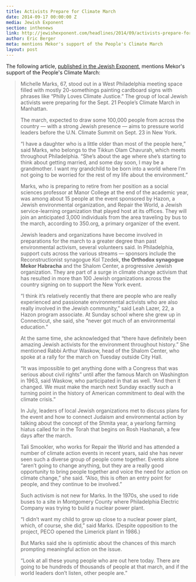 ```yaml
---
title: Activists Prepare for Climate March
date: 2014-09-17 00:00:00 Z
media: Jewish Exponent
section: inthenews
link: http://jewishexponent.com/headlines/2014/09/activists-prepare-for-climate-march
author: Eric Berger
meta: mentions Mekor's support of the People's Climate March
layout: post
---
```


The following article, [published in the Jewish Exponent](http://jewishexponent.com/headlines/2014/09/activists-prepare-for-climate-march), mentions Mekor's support of the People's Climate March:

>Michelle Marks, 67, stood out in a West Philadelphia meeting space filled with mostly 20-somethings painting cardboard signs with phrases like “Philly Loves Climate Justice.” The group of local Jewish activists were preparing for the Sept. 21 People’s Climate March in Manhattan.
>
>The march, expected to draw some 100,000 people from across the country — with a strong Jewish presence — aims to pressure world leaders before the U.N. Climate Summit on Sept. 23 in New York.
>
>“I have a daughter who is a little older than most of the people here,” said Marks, who belongs to the Tikkun Olam Chavurah, which meets throughout Phila­delphia. “She’s about the age where she’s starting to think about getting married, and some day soon, I may be a grandmother. I want my grandchild to be born into a world where I’m not going to be worried for the rest of my life about the environment.”
>
>Marks, who is preparing to retire from her position as a social sciences professor at Manor College at the end of the academic year, was among about 15 people at the event sponsored by Hazon, a Jewish environmental organization, and Repair the World, a Jewish service-learning organization that played host at its offices. They will join an anticipated 3,000 individuals from the area traveling by bus to the march, according to 350.org, a primary organizer of the event.
>
>Jewish leaders and organizations have become involved in  preparations for the march to a greater degree than past environmental activism, several volunteers said. In Philadelphia, support cuts across the various streams — sponsors include the Reconstructionist synagogue Kol Tzedek, **the Orthodox synagogue Mekor Habracha** and the Sha­lom Center, a progressive Jewish organization. They are part of a surge in climate change activism that has resulted in more than 100 Jewish organizations across the country signing on to support the New York event.
>
>“I think it’s relatively recently that there are people who are really experienced and passionate environmental activists who are also really involved in the Jewish community,” said Leah Lazer, 22, a Hazon program associate. At Sunday school where she grew up in Connecticut, she said, she “never got much of an environmental education.”
>
>At the same time, she acknowledged that “there have definitely been amazing Jewish activists for the environment throughout history.” She mentioned Rabbi Arthur Waskow, head of the Shalom Center, who spoke at a rally for the march on Tuesday outside City Hall.
>
>“It was impossible to get anything done with a Congress that was serious about civil rights” until after the famous March on Washington in 1963, said Was­kow, who participated in that as well. “And then it changed. We must make the march next Sunday exactly such a turning point in the history of American commitment to deal with the climate crisis.”
>
>In July, leaders of local Jewish organizations met to discuss plans for the event and how to connect Judaism and environmental action by talking about the concept of the Shmita year, a yearlong farming hiatus called for in the Torah that begins on Rosh Hashanah, a few days after the march.
>
>Tali Smookler, who works for Repair the World and has attended a number of climate action events in recent years, said she has never seen such a diverse group of people come together. Events alone “aren’t going to change anything, but they are a really good opportunity to bring people together and voice the need for action on climate change,” she said. “Also, this is often an entry point for people, and they continue to be involved.”
>
>Such activism is not new for Marks. In the 1970s, she used to ride buses to a site in Montgomery County where Philadelphia Electric Company was trying to build a nuclear power plant.  
>
>“I didn’t want my child to grow up close to a nuclear power plant, which, of course, she did,” said Marks. (Despite opposition to the project, PECO opened the Limerick plant in 1986.)
>
>But Marks said she is optimistic about the chances of this march prompting meaningful action on the issue.
>
>“Look at all these young people who are out here today. There are going to be hundreds of thousands of people at that march, and if the world leaders don’t listen, other people are.”